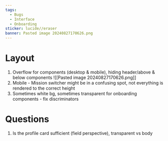 ```yaml
---
tags:
  - Bugs
  - Interface
  - Onboarding
sticker: lucide//eraser
banner: Pasted image 20240827170626.png
---
```

# Layout
1. Overflow for components (desktop & mobile), hiding header/above & below components
	![[Pasted image 20240827170626.png]]
2. Mobile - Mission switcher might be in a confusing spot, not everything is rendered to the correct height
3. Sometimes white bg, sometimes transparent for onboarding components - fix discriminators

# Questions
1. Is the profile card sufficient (field perspective), transparent vs body